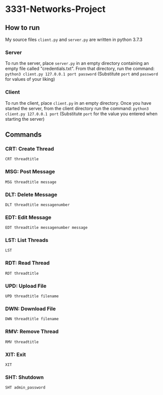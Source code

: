# 3331-Networks-Project
## How to run
My source files `client.py` and `server.py` are written in python 3.7.3
### Server
To run the server, place `server.py` in an empty directory containing an empty file called "credentials.txt". From that directory, run the command: `python3 client.py 127.0.0.1 port password`
(Substitute `port` and `password` for values of your liking)

### Client
To run the client, place `client.py` in an empty directory. Once you have started the server, from the client directory run the command: `python3 client.py 127.0.0.1 port`
(Substitute `port` for the value you entered when starting the server)


## Commands
### CRT: Create Thread

```
CRT threadtitle
```

### MSG: Post Message

```
MSG threadtitle message
```

### DLT: Delete Message

```
DLT threadtitle messagenumber
```

### EDT: Edit Message

```
EDT threadtitle messagenumber message
```

### LST: List Threads

```
LST
```

### RDT: Read Thread

```
RDT threadtitle
```

### UPD: Upload File

```
UPD threadtitle filename
```

### DWN: Download File

```
DWN threadtitle filename
```

### RMV: Remove Thread

```
RMV threadtitle
```

### XIT: Exit

```
XIT
```

### SHT: Shutdown

```
SHT admin_password
```
